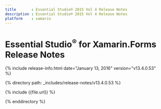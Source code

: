```yaml
---
title       : Essential Studio® 2015 Vol 4 Release Notes
description : Essential Studio® 2015 Vol 4 Release Notes
platform    : xamarin
---
```


# Essential Studio<sup>®</sup> for Xamarin.Forms Release Notes

{% include release-info.html date="January 13, 2016" version="v13.4.0.53" %} 

{% directory path: _includes/release-notes/v13.4.0.53 %}


{% include {{file.url}} %}

{% enddirectory %}